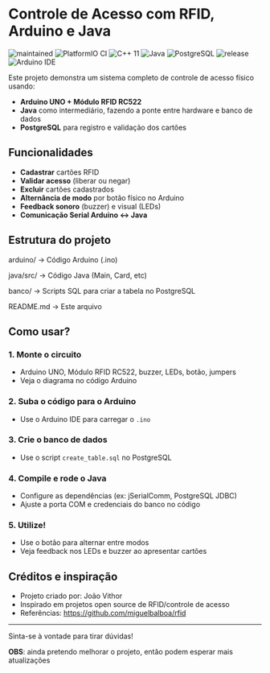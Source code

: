 # Controle de Acesso com RFID, Arduino e Java

![maintained](https://img.shields.io/badge/maintained-no!%20(as%20of%202019)-red)
![PlatformIO CI](https://img.shields.io/badge/PlatformIO%20CI-passing-brightgreen)
![C++ 11](https://img.shields.io/badge/C++-11-blue)
![Java](https://img.shields.io/badge/Java-17%2B-orange)
![PostgreSQL](https://img.shields.io/badge/PostgreSQL-%3E%3D12-blue)
![release](https://img.shields.io/badge/release-v1.4.12-green)
![Arduino IDE](https://img.shields.io/badge/ArduinoIDE-%3E%3D1.6.10-lightgrey)

Este projeto demonstra um sistema completo de controle de acesso físico usando:

- **Arduino UNO + Módulo RFID RC522**
- **Java** como intermediário, fazendo a ponte entre hardware e banco de dados
- **PostgreSQL** para registro e validação dos cartões

## Funcionalidades

- **Cadastrar** cartões RFID
- **Validar acesso** (liberar ou negar)
- **Excluir** cartões cadastrados
- **Alternância de modo** por botão físico no Arduino
- **Feedback sonoro** (buzzer) e visual (LEDs)
- **Comunicação Serial Arduino <-> Java**

## Estrutura do projeto

arduino/ → Código Arduino (.ino)

java/src/ → Código Java (Main, Card, etc)

banco/ → Scripts SQL para criar a tabela no PostgreSQL

README.md → Este arquivo


## Como usar?

### 1. **Monte o circuito**
- Arduino UNO, Módulo RFID RC522, buzzer, LEDs, botão, jumpers
- Veja o diagrama no código Arduino

### 2. **Suba o código para o Arduino**
- Use o Arduino IDE para carregar o `.ino`

### 3. **Crie o banco de dados**
- Use o script `create_table.sql` no PostgreSQL

### 4. **Compile e rode o Java**
- Configure as dependências (ex: jSerialComm, PostgreSQL JDBC)
- Ajuste a porta COM e credenciais do banco no código

### 5. **Utilize!**
- Use o botão para alternar entre modos
- Veja feedback nos LEDs e buzzer ao apresentar cartões

## Créditos e inspiração

- Projeto criado por: João Vithor
- Inspirado em projetos open source de RFID/controle de acesso
- Referências: https://github.com/miguelbalboa/rfid

---

Sinta-se à vontade para tirar dúvidas!


**OBS**: ainda pretendo melhorar o projeto, então podem esperar mais atualizações
